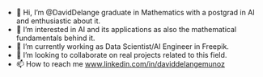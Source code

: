 - 👋 Hi, I’m @DavidDelange graduate in Mathematics with a postgrad in AI and enthusiastic about it.
- 👀 I’m interested in AI and its applications as also the mathematical fundamentals behind it.
- 🌱 I’m currently working as Data Scientist/AI Engineer in Freepik.
- 💞️ I’m looking to collaborate on real projects related to this field.
- 📫 How to reach me www.linkedin.com/in/daviddelangemunoz

<!---
DavidDelange/DavidDelange is a ✨ special ✨ repository because its `README.md` (this file) appears on your GitHub profile.
You can click the Preview link to take a look at your changes.
--->
